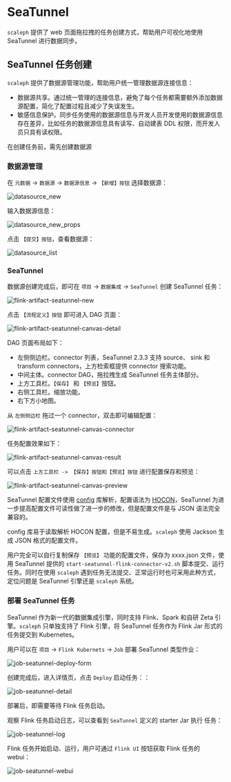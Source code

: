 # SeaTunnel

`scaleph` 提供了 web 页面拖拉拽的任务创建方式，帮助用户可视化地使用 SeaTunnel 进行数据同步。

## SeaTunnel 任务创建

`scaleph` 提供了数据源管理功能，帮助用户统一管理数据源连接信息：

- 数据源共享。通过统一管理的连接信息，避免了每个任务都需要额外添加数据源配置，简化了配置过程且减少了失误发生。
- 敏感信息保护。同步任务使用的数据源信息与开发人员开发使用的数据源信息存在差异，比如任务的数据源信息具有读写、自动建表 DDL 权限，而开发人员只具有读权限。

在创建任务前，需先创建数据源

### 数据源管理

在 `元数据` -> `数据源` -> `数据源信息` -> `【新增】按钮` 选择数据源：

![datasource_new](./images/job/datasource_new.png)

输入数据源信息：

![datasource_new_props](./images/job/datasource_new_props.png)

点击 `【提交】按钮`，查看数据源：

![datasource_list](./images/job/datasource_list.png)

### SeaTunnel

数据源创建完成后，即可在 `项目` -> `数据集成` -> `SeaTunnel` 创建 SeaTunnel 任务：

![flink-artifact-seatunnel-new](./images/job/seatunnel/flink-artifact-seatunnel-new.jpg)

点击 `【流程定义】按钮` 即可进入 DAG 页面：

![flink-artifact-seatunnel-canvas-detail](./images/job/seatunnel/flink-artifact-seatunnel-canvas-detail.jpg)

DAG 页面布局如下：

- 左侧侧边栏。connector 列表，SeaTunnel 2.3.3 支持 source、 sink 和 transform connectors，上方检索框提供 connector 搜索功能。
- 中间主体。connector DAG，拖拉拽生成 SeaTunnel 任务主体部分。
- 上方工具栏。`【保存】` 和 `【预览】`按钮。
- 右侧工具栏。缩放功能。
- 右下方小地图。

从 `左侧侧边栏` 拖过一个 connector，双击即可编辑配置：

![flink-artifact-seatunnel-canvas-connector](./images/job/seatunnel/flink-artifact-seatunnel-canvas-connector.jpg)

任务配置效果如下：

![flink-artifact-seatunnel-canvas-result](./images/job/seatunnel/flink-artifact-seatunnel-canvas-result.jpg)

可以点击 `上方工具栏 -> 【保存】按钮和【预览】按钮` 进行配置保存和预览：

![flink-artifact-seatunnel-canvas-preview](./images/job/seatunnel/flink-artifact-seatunnel-canvas-preview.jpg)

SeaTunnel 配置文件使用 [config](https://github.com/lightbend/config) 库解析，配置语法为 [HOCON](https://github.com/lightbend/config/blob/main/HOCON.md)，SeaTunnel 为进一步提高配置文件可读性做了进一步的修改，但是配置文件是与 JSON 语法完全兼容的。

config 库易于读取解析 HOCON 配置，但是不易生成。`scaleph` 使用 Jackson 生成 JSON 格式的配置文件。

用户完全可以自行复制保存 `【预览】` 功能的配置文件，保存为 xxxx.json 文件，使用 SeaTunnel 提供的 `start-seatunnel-flink-connector-v2.sh` 脚本提交、运行任务。同时在使用 `scaleph` 遇到任务无法提交、正常运行时也可采用此种方式，定位问题是 SeaTunnel 引擎还是 `scaleph` 系统。

### 部署 SeaTunnel 任务

SeaTunnel 作为新一代的数据集成引擎，同时支持 Flink、Spark 和自研 Zeta 引擎。`scaleph` 只单独支持了 Flink 引擎，将 SeaTunnel 任务作为 Flink Jar 形式的任务提交到 Kubernetes。

用户可以在 `项目` -> `Flink Kubernets` -> `Job` 部署 SeaTunnel 类型作业：

![job-seatunnel-deploy-form](./images/job/seatunnel/job-seatunnel-deploy-form.jpg)

创建完成后，进入详情页，点击 `Deploy` 启动任务：：

![job-seatunnel-detail](./images/job/seatunnel/job-seatunnel-detail.jpg)

部署后，即需要等待 Flink 任务启动。

观察 Flink 任务启动日志，可以查看到 `SeaTunnel` 定义的 starter Jar 执行 任务：

![job-seatunnel-log](./images/job/seatunnel/job-seatunnel-log.jpg)

Flink 任务开始启动、运行，用户可通过 `Flink UI` 按钮获取 Flink 任务的 webui：

![job-seatunnel-webui](./images/job/seatunnel/job-seatunnel-webui.jpg)
